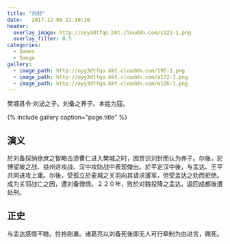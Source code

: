 ```yaml
---
title: "刘封"
date:   2017-12-08 21:10:10
header:
  overlay_image: http://oyy3dtfqo.bkt.clouddn.com/s321-1.png
  overlay_filter: 0.5
categories:
  - Games
  - Sango
gallery:
  - image_path: http://oyy3dtfqo.bkt.clouddn.com/195-1.png
  - image_path: http://oyy3dtfqo.bkt.clouddn.com/a172-1.png
  - image_path: http://oyy3dtfqo.bkt.clouddn.com/a126-1.png
---
```


樊城县令·刘泌之子。刘备之养子。本姓为寇。

{% include gallery caption="page.title" %}

## 演义

於刘备採纳徐庶之智略击溃曹仁进入樊城之时，因赏识刘封而认为养子。尔後，於博望坡之战、益州进攻战、汉中攻防战中表现傑出。於平定汉中後，与孟达、王平共同进攻上庸。尔後，受孤立於麦城之关羽向其请求援军，但受孟达之劝而拒绝。成为关羽战亡之因，遭刘备憎恨。２２０年，败於对魏投降之孟达，返回成都後遭处刑。

## 正史

与孟达感情不睦。性格刚勇。诸葛亮以刘备死後即无人可行牵制为由进言，赐死。